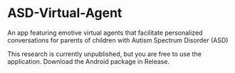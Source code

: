 # ASD-Virtual-Agent
An app featuring emotive virtual agents that facilitate personalized conversations for parents of children with Autism Spectrum Disorder (ASD)

This research is currently unpublished, but you are free to use the application. Download the Android package in Release.
